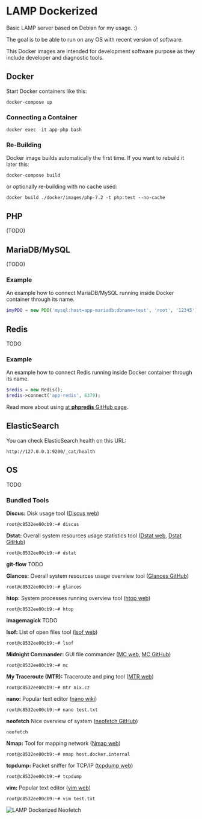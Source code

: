 # LAMP Dockerized
Basic LAMP server based on Debian for my usage. :)

The goal is to be able to run on any OS with recent version of software.

This Docker images are intended for development software purpose as they include developer and diagnostic tools.





## Docker
Start Docker containers like this:
```
docker-compose up
```

### Connecting a Container
```
docker exec -it app-php bash
```

### Re-Building
Docker image builds automatically the first time. If you want to rebuild it later this:
```
docker-compose build
```

or optionally re-building with no cache used:

```
docker build ./docker/images/php-7.2 -t php:test --no-cache
```



## PHP
(TODO)




## MariaDB/MySQL
(TODO)

### Example
An example how to connect MariaDB/MySQL running inside Docker container through its name.
```php
$myPDO = new PDO('mysql:host=app-mariadb;dbname=test', 'root', '12345');
```





## Redis
TODO





### Example
An example how to connect Redis running inside Docker container through its name.

```php
$redis = new Redis();
$redis->connect('app-redis', 6379);
```

Read more about using [at **phpredis** GitHub page](https://github.com/phpredis/phpredis).





## ElasticSearch
You can check ElasticSearch health on this URL:
```
http://127.0.0.1:9200/_cat/health
```




## OS
TODO

### Bundled Tools
**Discus:** Disk usage tool ([Discus web](http://www.debianadmin.com/check-your-linux-machine-disk-space-using-discus.html))
```
root@c8532ee00cb9:~# discus
```

**Dstat:** Overall system resources usage statistics tool ([Dstat web](http://dag.wiee.rs/home-made/dstat/), [Dstat GitHub](https://github.com/dagwieers/dstat))
```
root@c8532ee00cb9:~# dstat
```

**git-flow**
TODO

**Glances:** Overall system resources usage overview tool ([Glances GitHub](https://github.com/nicolargo/glances))
```
root@c8532ee00cb9:~# glances
```

**htop:** System processes running overview tool ([htop web](https://hisham.hm/htop/))
```
root@c8532ee00cb9:~# htop
```

**imagemagick**
TODO

**lsof:** List of open files tool ([lsof web](https://www.ibm.com/developerworks/aix/library/au-lsof.html))
```
root@c8532ee00cb9:~# lsof
```

**Midnight Commander:** GUI file commander ([MC web](https://midnight-commander.org/), [MC GitHub](https://github.com/MidnightCommander/mc))
```
root@c8532ee00cb9:~# mc
```

**My Traceroute (MTR):** Traceroute and ping tool ([MTR web](https://www.linode.com/docs/networking/diagnostics/diagnosing-network-issues-with-mtr/))
```
root@c8532ee00cb9:~# mtr nix.cz
```

**nano:** Popular text editor ([nano wiki](https://en.wikipedia.org/wiki/GNU_nano))
```
root@c8532ee00cb9:~# nano test.txt
```

**neofetch** Nice overview of system ([neofetch GitHub](https://github.com/dylanaraps/neofetch))
```
neofetch
```

**Nmap:** Tool for mapping network ([Nmap web](https://www.linux.com/learn/beginners-guide-nmap))
```
root@c8532ee00cb9:~# nmap host.docker.internal
```

**tcpdump:** Packet sniffer for TCP/IP ([tcpdump web](https://www.tecmint.com/12-tcpdump-commands-a-network-sniffer-tool/))
```
root@c8532ee00cb9:~# tcpdump
```

**vim:** Popular text editor ([vim web](https://www.vim.org/))
```
root@c8532ee00cb9:~# vim test.txt
```



![LAMP Dockerized Neofetch](https://i.imgur.com/vu4AJu2.png "LAMP Dockerized Neofetch")